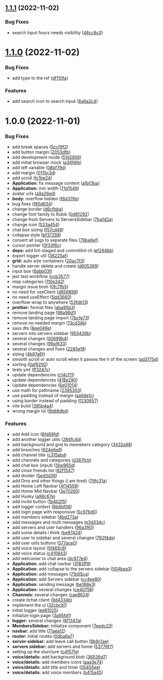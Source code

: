 ## [1.1.1](https://github.com/itchatapp/client/compare/v1.1.0...v1.1.1) (2022-11-02)


### Bug Fixes

* search input foucs needs visibility ([48cc8c0](https://github.com/itchatapp/client/commit/48cc8c0074dc45be4a1904a45584e7c111866d0c))

# [1.1.0](https://github.com/itchatapp/client/compare/v1.0.0...v1.1.0) (2022-11-02)


### Bug Fixes

* add type to the ref ([df110fa](https://github.com/itchatapp/client/commit/df110faf9038614e958d0e5a69dc1d5ced3ef4ec))


### Features

* add search icon to search input ([6a6a2c4](https://github.com/itchatapp/client/commit/6a6a2c48f0f23659a2f455c4a46d1021876666a7))

# 1.0.0 (2022-11-01)


### Bug Fixes

* add break spaces ([5ccf9f2](https://github.com/itchatapp/client/commit/5ccf9f219a7f4faeb4f4cb5e9d1d7f941397ba02))
* add button margin ([2053dfb](https://github.com/itchatapp/client/commit/2053dfb24d9380bec0c794d4b6366b507d44e69e))
* add development mode ([51d2856](https://github.com/itchatapp/client/commit/51d285625f8855d506307989fe4650de9228900f))
* add initial browser mock ([a34f4fe](https://github.com/itchatapp/client/commit/a34f4fee8d1b373128fa55eded5dd45c8f703eac))
* add left variable ([08bf79d](https://github.com/itchatapp/client/commit/08bf79dd4ab931687125b942e82fd0322ed48583))
* add margin ([0115c3d](https://github.com/itchatapp/client/commit/0115c3d7b2dc2ac92bdc014ca4bcba2832acd7ec))
* add scroll ([fc1be24](https://github.com/itchatapp/client/commit/fc1be242fe3e4b8601cb4f9c74e8221bcb475216))
* **Application:** fix message content ([a1bf3ba](https://github.com/itchatapp/client/commit/a1bf3bacf2e568d1e187294bd74a892432c82e1d))
* **Application:** min width ([71d1549](https://github.com/itchatapp/client/commit/71d15490494137da40de9a53065886380d514b5a))
* avatar urls ([a9a26ed](https://github.com/itchatapp/client/commit/a9a26edb1f8cb9e113c939770a3650c8a78f3f66))
* **body:** overflow hidden ([f6d376e](https://github.com/itchatapp/client/commit/f6d376ee541b30a663fa1aaa8281c23bb77f020f))
* bug fixes ([f85d634](https://github.com/itchatapp/client/commit/f85d634864b48d2e9be198b435ea7937e0a69f8d))
* change border ([d6cfbba](https://github.com/itchatapp/client/commit/d6cfbba820e70ba3c7b7491c122236dd341a15db))
* change font family to Rubik ([0d81292](https://github.com/itchatapp/client/commit/0d812924958a2d7ac5537748d341c46aca3944f0))
* change from Servers to ServersSidebar ([7ba1d2a](https://github.com/itchatapp/client/commit/7ba1d2a398fb1d1225f956cb4c6688b16b495160))
* change icon ([533a454](https://github.com/itchatapp/client/commit/533a454d671d3b9a68ad3c3a96084234d3b2887e))
* chat box sizing ([f57cd49](https://github.com/itchatapp/client/commit/f57cd496028099356062fbdb9651ef8653be4148))
* collapse style ([bf37258](https://github.com/itchatapp/client/commit/bf37258ae4b44783f0ecdec1daa70e00cd4da3eb))
* convert all svgs to separate files ([79ba6ef](https://github.com/itchatapp/client/commit/79ba6ef280234a13e70aff7ccba44a9ce59d4f27))
* cursor pointer ([0f33f6c](https://github.com/itchatapp/client/commit/0f33f6ced0ba9faa0b5537afdf59a98ebd585df7))
* **deps:** add lint-staged and commitlint cli ([ef244bb](https://github.com/itchatapp/client/commit/ef244bb1626182aa03252d5cfefb52262303b126))
* export logger util ([36225af](https://github.com/itchatapp/client/commit/36225af57f74f85aa7561efa63260473f90ec42f))
* **grid:** auto size containers ([20ac7f3](https://github.com/itchatapp/client/commit/20ac7f3e42336a43512ac642ca32c11bc9f0067c))
* handle server delete and create ([d605369](https://github.com/itchatapp/client/commit/d605369ced4aaf93a13acb7196ccb0df5c1aa23e))
* input box ([6abb03f](https://github.com/itchatapp/client/commit/6abb03fba5f9f032f2ae12df37df2489a0df18b2))
* jest test workflow ([ccb3577](https://github.com/itchatapp/client/commit/ccb3577763c27f577bed14ad6246bbc4041f5b98))
* map categories ([110e342](https://github.com/itchatapp/client/commit/110e3427b0bbb2529c6d431e8abde011815fe7d8))
* margin issue bruh ([0fc7fb5](https://github.com/itchatapp/client/commit/0fc7fb54e82635f2987161ab1228ce94b5ab0d76))
* no need for useClient ([d856898](https://github.com/itchatapp/client/commit/d85689806ce1d49ea6e2cc42097e7273ba82fc2b))
* no need useEffect ([5dd3660](https://github.com/itchatapp/client/commit/5dd366031f86916f7ff532d780c48263628cefc4))
* overflow-wrap to anywhere ([53fdb13](https://github.com/itchatapp/client/commit/53fdb135253436f5cc2b35cc2ead2ee57dfc7e04))
* **prettier:** format files ([aba95b3](https://github.com/itchatapp/client/commit/aba95b3ef5d33587ac064122608886753721f7bd))
* remove landing page ([98a98d1](https://github.com/itchatapp/client/commit/98a98d1e9d76909fe08318168ad2eff98b09b49a))
* remove landing page import ([7bcfe73](https://github.com/itchatapp/client/commit/7bcfe735c2297130e456cf93ef38df8c4c498181))
* remove no needed margin ([13cd34b](https://github.com/itchatapp/client/commit/13cd34b3a2c4d619088c88bf51997756d8d43c77))
* sass dts ([8ee049e](https://github.com/itchatapp/client/commit/8ee049e78dc3c515ca8147d8eb0744e2119bcc8f))
* servers into servers sidebar ([955439b](https://github.com/itchatapp/client/commit/955439b206f9a37e71ec88cc4ea844edd43d3798))
* several changes ([00699b4](https://github.com/itchatapp/client/commit/00699b459bc5d1f8012dea82ef3b8557fcf8fd51))
* several changes ([99a1633](https://github.com/itchatapp/client/commit/99a1633c61f180e31f5eb2a8c956cd4dfea9178c))
* several changes and fixes ([2285e19](https://github.com/itchatapp/client/commit/2285e1931ac1cb5dbf553b753cfb9a84934b9945))
* sizing ([4b97a6f](https://github.com/itchatapp/client/commit/4b97a6f99e25e09605b94c03438053978c469c1b))
* smooth scroll or auto scroll when it passes the h of the screen ([ad3175d](https://github.com/itchatapp/client/commit/ad3175d1383c8beab1e2b8699addea1ce2c29ea2))
* sorting ([0af9292](https://github.com/itchatapp/client/commit/0af9292f4a14797b2477feb29b112991630a531b))
* tests yml ([ff3247c](https://github.com/itchatapp/client/commit/ff3247c796e5c79f1241ba38417255eb67bda82b))
* update dependencies ([c14cf11](https://github.com/itchatapp/client/commit/c14cf1172cda7f945d9abdbd7c3b48de9c517ca6))
* update dependencies ([418e290](https://github.com/itchatapp/client/commit/418e29082e6f48237ceff6314c86cf0e38202af6))
* Update dependencies ([6e01014](https://github.com/itchatapp/client/commit/6e010140e21d824e52f796465a7c601f64a45b64))
* use math for pathname ([2395303](https://github.com/itchatapp/client/commit/23953032f419bac42c42f3d86aea50fdef9dcc39))
* use padding instead of margin ([aa9de1c](https://github.com/itchatapp/client/commit/aa9de1c3f2416dbaa74dc36fcc1944f42ddfdfb5))
* using border instead of padding ([f230857](https://github.com/itchatapp/client/commit/f2308572795fb946d4324b321d3043fa89cbf8d3))
* vite build ([395b4a4](https://github.com/itchatapp/client/commit/395b4a4269e3049918623a0da040da8b77471127))
* wrong margin lol ([9b68dbd](https://github.com/itchatapp/client/commit/9b68dbd4d8daea5bb845ea07d45c681149937637))


### Features

* add Add icon ([8fd89fd](https://github.com/itchatapp/client/commit/8fd89fd9e76e271d3221b26a3943955b0bdffc68))
* add another logger utils ([284fc4d](https://github.com/itchatapp/client/commit/284fc4daecc241823d687e85217c9dd4e529e401))
* add background and grid to memebers category ([3432a98](https://github.com/itchatapp/client/commit/3432a98ddf2d374eddb9555c2a42b8ea38937808))
* add branches ([924e6e8](https://github.com/itchatapp/client/commit/924e6e8f062ea089721a3dda289cc967f2e17a3c))
* add channel title ([c315abd](https://github.com/itchatapp/client/commit/c315abd89c214037bf3e0443ced203bd8d054297))
* add channels and categories ([d387fcb](https://github.com/itchatapp/client/commit/d387fcbeb31e9d9fa3934dc8c0ff1eb4eab91ad3))
* add chat box (input) ([5be965d](https://github.com/itchatapp/client/commit/5be965d4f71867ed4d7f8e4e71b45729cef19c6c))
* add close friends list ([82f1547](https://github.com/itchatapp/client/commit/82f15475e7494179b2f39320742836ac6a520f92))
* add divider ([5ed3d36](https://github.com/itchatapp/client/commit/5ed3d366cce091045a1b8d75542853dec65419ce))
* add Dms and other things (i am tired) ([79fc31a](https://github.com/itchatapp/client/commit/79fc31ab9e6819ac2091ed7ff53ed7594943c7d4))
* add Home Left Navbar ([4f14559](https://github.com/itchatapp/client/commit/4f14559f3d8a31dda203682c33cb1d34648383bd))
* add Home Mid Navbar ([3e70265](https://github.com/itchatapp/client/commit/3e702656d999a443309a8c5c0e3d680855d740de))
* add Husky ([a98c67e](https://github.com/itchatapp/client/commit/a98c67e732ed45c6773f46a0673bea3231aef7aa))
* add invite button ([1b402f5](https://github.com/itchatapp/client/commit/1b402f586a00dda9f578abe9614d0aa82ddfa9b9))
* add logger context ([8b6bf08](https://github.com/itchatapp/client/commit/8b6bf081b097c4e4dd76b1f4585cc4054ab213de))
* add login page with responsive ([5c976d0](https://github.com/itchatapp/client/commit/5c976d04bdc115cc45887182d7e5947b6d708f80))
* add members sidebar ([4bd273a](https://github.com/itchatapp/client/commit/4bd273a81d44b9e8ba574a7b77ca78cb7b86badd))
* add messages and multi messages ([e3d334c](https://github.com/itchatapp/client/commit/e3d334c196d7402a593ef71b78c773fb34630c91))
* add servers and user handlers ([96a3f61](https://github.com/itchatapp/client/commit/96a3f610bfd879fed135702264d270ffdb4ddd24))
* add some details i think ([be97424](https://github.com/itchatapp/client/commit/be97424731fb75ea60eb204c1e9d85c1b60ca7bc))
* add user to sidebar and several changes ([782f4de](https://github.com/itchatapp/client/commit/782f4de482b99a44ddde7c4c16b8068ba3ff5eee))
* add user utils buttons ([577ace0](https://github.com/itchatapp/client/commit/577ace075f04be4336a9b77d423622b013cd8117))
* add voice layout ([5f465c6](https://github.com/itchatapp/client/commit/5f465c606ccfee08b43c2999bcf6b80ffa925c50))
* add voice status ([c410843](https://github.com/itchatapp/client/commit/c410843cbe13ef8bd5610ad7582f4b0f4ccd0960))
* add welcomer to chat area ([dc977e4](https://github.com/itchatapp/client/commit/dc977e426e4706c879de42d0dc10c955dd6efc86))
* **Application:** add chat navbar ([3183ff9](https://github.com/itchatapp/client/commit/3183ff9336d78eb77e12b098f4b53bc1fe104368))
* **Application:** add collapse to the servers sidebar ([504bea3](https://github.com/itchatapp/client/commit/504bea33f344342a5748bb3c01fae51537b1d918))
* **Application:** add messages ([71b55ca](https://github.com/itchatapp/client/commit/71b55ca0c6b60dc296eb4163a2dc8bc003f0d0a1))
* **Application:** add Servers sidebar ([cc4ee80](https://github.com/itchatapp/client/commit/cc4ee80b5072c9bdecdc34e80b9bf34936e71a0f))
* **Application:** sending message ([be188e3](https://github.com/itchatapp/client/commit/be188e38869a75edbb29b683065a181ea65fa05b))
* **Application:** several changes ([ce40756](https://github.com/itchatapp/client/commit/ce4075626bc48355b3333da2770983b074b33605))
* **Channels:** several changes ([cae8624](https://github.com/itchatapp/client/commit/cae8624e6db677f99aa4fb5537a59050c0ad956b))
* create itchat client ([9d4334b](https://github.com/itchatapp/client/commit/9d4334b562510c0c7371e751f843d92fbe755b34))
* implement the ui ([32cbc81](https://github.com/itchatapp/client/commit/32cbc8167fcbac583da4f694891748e7d7ca612e))
* initial logger ([ee81025](https://github.com/itchatapp/client/commit/ee8102598b678cdb4f8f134e2a8372f3ba15dcf3))
* initialize login page ([3a95fd1](https://github.com/itchatapp/client/commit/3a95fd18979391a47b98421bcb7df1f66d7f1d5e))
* **logger:** several changes ([8f1347a](https://github.com/itchatapp/client/commit/8f1347a3232db8070473dba73cb6e5823738ef13))
* **MembersSidebar:** initialize  component ([7eedc23](https://github.com/itchatapp/client/commit/7eedc230d3f8e9e8db9b38790415572789ec47c9))
* **navbar:** add title ([71aea12](https://github.com/itchatapp/client/commit/71aea121476eddd736b5740a989a9e5ac0f30407))
* **router:** initial routes ([0dba6a7](https://github.com/itchatapp/client/commit/0dba6a734cc5d3d640df4e4f1608df353dada4fb))
* **server-sidebar:** add leave call button ([9b9c1ae](https://github.com/itchatapp/client/commit/9b9c1ae10dc0462914d5a3925580543563f677ac))
* **servers sidebar:** add servers and home ([53776f7](https://github.com/itchatapp/client/commit/53776f77bd8d9e5b91411ca1f8d7f387e55a8c5b))
* setting up the sturcture ([c4f57fe](https://github.com/itchatapp/client/commit/c4f57fe8a2711a4238d51666a2e3b462f8ba7206))
* **voice/details:** add background blob ([36538d7](https://github.com/itchatapp/client/commit/36538d75f2564d0cf7c04ba2d354f0480455b090))
* **voice/details:** add members icons ([aaa3e74](https://github.com/itchatapp/client/commit/aaa3e74fa16ab20a18e4e8d5ae8b2842aba7b2dd))
* **voice/details:** add title and timer ([05455ee](https://github.com/itchatapp/client/commit/05455ee8a20ed845f36b2ae23902e14409b37d3e))
* **voice/details:** add voice members ([b415a45](https://github.com/itchatapp/client/commit/b415a452d34258ba508b848e6baa6bcd4a25e197))
